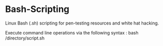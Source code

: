 # Bash-Scripting
Linux Bash (.sh) scripting for pen-testing resources and white hat hacking. 

Execute command line operations via the following syntax : bash /directory/script.sh
